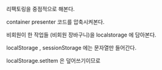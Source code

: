 리팩토링을 중점적으로 해본다.

container presenter 코드를 압축시켜본다.

비회원이 한 작업들 (비회원 장바구니)을 localstorage 에 담아본다.

localStorage , sessionStorage 에는 문자열만 들어간다.

localStorage.setItem 은 덮어쓰기이므로

